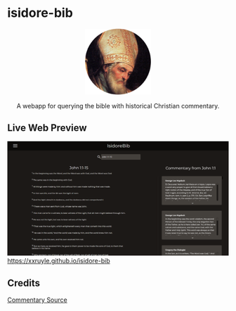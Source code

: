 # isidore-bib 



<p align="center">
<img src="./dist/images/isidore.png" alt="St. Isidore of Seville" width="150">  
</p>
<p align="center">
A webapp for querying the bible with historical Christian commentary. <p align="center">


## Live Web Preview 
![](dist/images/preview.png)
https://xxruyle.github.io/isidore-bib

## Credits
<a href="https://github.com/HistoricalChristianFaith/Commentaries-Database">Commentary Source</a>